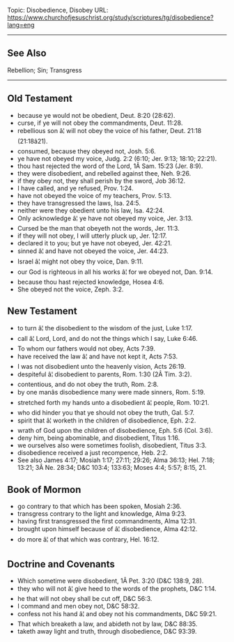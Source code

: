 Topic: Disobedience, Disobey
URL: https://www.churchofjesuschrist.org/study/scriptures/tg/disobedience?lang=eng

---

## See Also

Rebellion; Sin; Transgress

---

## Old Testament

- because ye would not be obedient, Deut. 8:20 (28:62).
- curse, if ye will not obey the commandments, Deut. 11:28.
- rebellious son â¦ will not obey the voice of his father, Deut. 21:18 (21:18â21).
- consumed, because they obeyed not, Josh. 5:6.
- ye have not obeyed my voice, Judg. 2:2 (6:10; Jer. 9:13; 18:10; 22:21).
- thou hast rejected the word of the Lord, 1Â Sam. 15:23 (Jer. 8:9).
- they were disobedient, and rebelled against thee, Neh. 9:26.
- if they obey not, they shall perish by the sword, Job 36:12.
- I have called, and ye refused, Prov. 1:24.
- have not obeyed the voice of my teachers, Prov. 5:13.
- they have transgressed the laws, Isa. 24:5.
- neither were they obedient unto his law, Isa. 42:24.
- Only acknowledge â¦ ye have not obeyed my voice, Jer. 3:13.
- Cursed be the man that obeyeth not the words, Jer. 11:3.
- if they will not obey, I will utterly pluck up, Jer. 12:17.
- declared it to you; but ye have not obeyed, Jer. 42:21.
- sinned â¦ and have not obeyed the voice, Jer. 44:23.
- Israel â¦ might not obey thy voice, Dan. 9:11.
- our God is righteous in all his works â¦ for we obeyed not, Dan. 9:14.
- because thou hast rejected knowledge, Hosea 4:6.
- She obeyed not the voice, Zeph. 3:2.

## New Testament

- to turn â¦ the disobedient to the wisdom of the just, Luke 1:17.
- call â¦ Lord, Lord, and do not the things which I say, Luke 6:46.
- To whom our fathers would not obey, Acts 7:39.
- have received the law â¦ and have not kept it, Acts 7:53.
- I was not disobedient unto the heavenly vision, Acts 26:19.
- despiteful â¦ disobedient to parents, Rom. 1:30 (2Â Tim. 3:2).
- contentious, and do not obey the truth, Rom. 2:8.
- by one manâs disobedience many were made sinners, Rom. 5:19.
- stretched forth my hands unto a disobedient â¦ people, Rom. 10:21.
- who did hinder you that ye should not obey the truth, Gal. 5:7.
- spirit that â¦ worketh in the children of disobedience, Eph. 2:2.
- wrath of God upon the children of disobedience, Eph. 5:6 (Col. 3:6).
- deny him, being abominable, and disobedient, Titus 1:16.
- we ourselves also were sometimes foolish, disobedient, Titus 3:3.
- disobedience received a just recompence, Heb. 2:2.
- See also James 4:17; Mosiah 1:17; 27:11; 29:26; Alma 36:13; Hel. 7:18; 13:21; 3Â Ne. 28:34; D&C 103:4; 133:63; Moses 4:4; 5:57; 8:15, 21.

## Book of Mormon

- go contrary to that which has been spoken, Mosiah 2:36.
- transgress contrary to the light and knowledge, Alma 9:23.
- having first transgressed the first commandments, Alma 12:31.
- brought upon himself because of â¦ disobedience, Alma 42:12.
- do more â¦ of that which was contrary, Hel. 16:12.

## Doctrine and Covenants

- Which sometime were disobedient, 1Â Pet. 3:20 (D&C 138:9, 28).
- they who will not â¦ give heed to the words of the prophets, D&C 1:14.
- he that will not obey shall be cut off, D&C 56:3.
- I command and men obey not, D&C 58:32.
- confess not his hand â¦ and obey not his commandments, D&C 59:21.
- That which breaketh a law, and abideth not by law, D&C 88:35.
- taketh away light and truth, through disobedience, D&C 93:39.

